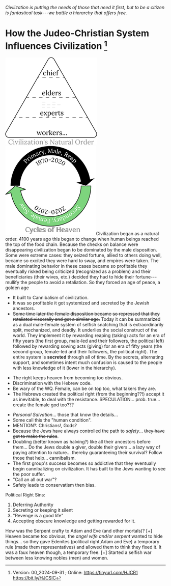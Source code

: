 [^Information]: Version: 00_2024-09-31 ; Online: https://tinyurl.com/HJCR1 https://bit.ly/HJCSIC

*Civilization is putting the needs of those that need it first, but to be a citizen is fantastical task---we battle a hierarchy that offers free.*

# How the Judeo-Christian System Influences Civilization [^Information]

![](images/05_ages-of-civilization_eden.svg)![](images/10_cycles-of-heaven.svg)Civilization began as a natural order. 4100 years ago this began to change when human beings reached the top of the food chain. Because the checks on balance were disappearing civilization began to be dominated by the male disposition. Some were extreme cases: they seized fortune, allied to others doing well, became so excited they were hard to sway, and empires were taken. The male dominating behavior in these cases became so profitable they eventually risked being criticized (recognized as a problem) and their beneficiaries (their wives, etc.) decided they had to hide their fortune---mullify the people to avoid a retaliation. So they forced an age of peace, a golden age
* It built to Cannibalism of civilization.
* It was so profitable it got systemized and secreted by the Jewish ancestors.
* ~~Some time later the female disposition became so repressed that they retaliated viscerally and got a similar age.~~
Today it can be summarized as a dual male-female system of selfish snatching that is extraordinarily split, mechanized, and deadly. It underlies the social construct of the world. They implement it by rewarding reaping (taking) acts for an era of fifty years (the first group, male-led and their followers, the political left) followed by rewarding sowing acts (giving) for an era of fifty years (the second group, female-led and their followers, the political right). The entire system is **secreted** through all of time. By the secrets, alternating support, and sometimes intent much confusion is caused to the people with less knowledge of it (lower in the hierarchy).

+ The right keeps heaven from becoming too obvious.
+ Discrimination with the Hebrew code.
+ Be wary of the WQ. Female, can be on top too, what takers they are.
+ The Hebrews created the political right (from the beginning??!) accept it as inevitable, to deal with the resistance. SPECULATION... prob. true... create the female god too???
* *Personal Salvation*... those that know the details...
* Some call this the "human condition".
* MENTION?: Christians!, Gods?
* Because the Jews have always controlled the path to *safety*... ~~they have got to make the rules~~.
* Doubling (better known as halving?) like all their ancestors before them... Do the Jews double a giver, double their givers... a lazy way of paying attention to nature... thereby guaranteeing their survival? Follow those that help... cannibalism.
* The first group's success becomes so addictive that they eventually begin cannibalizing on civilization. It has built to the Jews wanting to see the poor suffer.
* "Call an all out war"?
* Safety leads to conservatism then bias.

Political Right Sins:
1) Deferring Authority
2) Secreting or keeping it silent
3) "Revenge is a good life"
4) Accepting obscure knowledge and getting rewarded for it.

How was the Serpent crafty to Adam and Eve (and other mortals)?
[+] Heaven became too obvious, the *angel wife and/or serpent* wanted to hide things... so they gave Edenites (political right,Adam and Eve) a temporary rule (made them representatives) and allowed them to think they fixed it. It was a faux heaven though, a temporary free.
[+] Started a selfish war between less knowing nobles (men) and women.